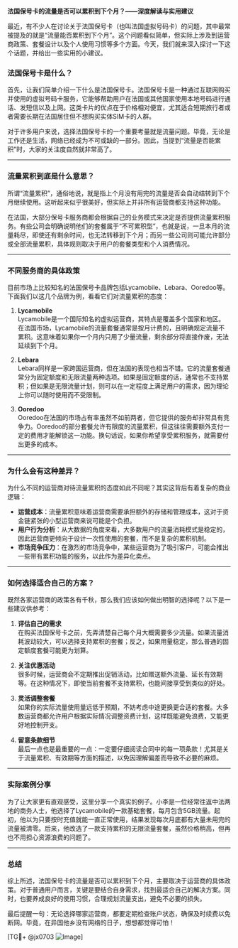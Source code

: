 **法国保号卡的流量是否可以累积到下个月？——深度解读与实用建议**

最近，有不少人在讨论关于法国保号卡（也叫法国虚拟号码卡）的问题，其中最常被提及的就是“流量能否累积到下个月”。这个问题看似简单，但实际上涉及到运营商政策、套餐设计以及个人使用习惯等多个方面。今天，我们就来深入探讨一下这个话题，并给出一些实用的小建议。

### 法国保号卡是什么？

首先，让我们简单介绍一下什么是法国保号卡。法国保号卡是一种通过互联网购买并使用的虚拟号码卡服务，它能够帮助用户在法国或其他国家使用本地号码进行通话、发短信以及上网。这类卡片的优点在于价格相对便宜，尤其适合短期旅行者或者需要长期在法国居住但不想购买实体SIM卡的人群。

对于许多用户来说，选择法国保号卡的一个重要考量就是流量问题。毕竟，无论是工作还是生活，网络已经成为不可或缺的一部分。因此，当提到“流量是否能累积”时，大家的关注度自然就非常高了。

---

### 流量累积到底是什么意思？

所谓“流量累积”，通俗地说，就是指上个月没有用完的流量是否会自动结转到下个月继续使用。这听起来似乎很美好，但实际上并非所有运营商都支持这种功能。

在法国，大部分保号卡服务商都会根据自己的业务模式来决定是否提供流量累积服务。有些公司会明确说明他们的套餐属于“不可累积型”，也就是说，一旦本月的流量耗尽，即使还有剩余时间，也无法转移到下个月；而另一些公司则可能允许部分或全部流量累积，具体规则取决于用户的套餐类型和个人消费情况。

---

### 不同服务商的具体政策

目前市场上比较知名的法国保号卡品牌包括Lycamobile、Lebara、Ooredoo等。下面我们以这几个品牌为例，看看它们对流量累积的态度：

1. **Lycamobile**  
   Lycamobile是一个国际知名的虚拟运营商，其特点是覆盖多个国家和地区。在法国市场，Lycamobile的流量套餐通常是按月计费的，且明确规定流量不累积。这意味着如果你一个月内只用了少量流量，剩余部分将直接作废，无法延续到下个月。

2. **Lebara**  
   Lebara同样是一家跨国运营商，但在法国的表现也相当不错。它的流量套餐通常分为固定额度和无限流量两种选项。如果是固定额度的话，通常也不支持累积；但如果是无限流量计划，则可以在一定程度上满足用户的需求，因为理论上你可以随时使用而不受限制。

3. **Ooredoo**  
   Ooredoo在法国的市场占有率虽然不如前两者，但它提供的服务却非常具有竞争力。Ooredoo的部分套餐允许有限度的流量累积，但这往往需要额外支付一定的费用才能解锁这一功能。换句话说，如果你希望享受累积服务，就需要付出更多的成本。

---

### 为什么会有这种差异？

为什么不同的运营商对待流量累积的态度如此不同呢？其实这背后有着复杂的商业逻辑：

- **运营成本**：流量累积意味着运营商需要承担额外的存储和管理成本，这对于资金链紧张的小型运营商来说可能是个负担。
- **用户行为分析**：从大数据的角度来看，大多数用户的流量消耗模式是稳定的，因此运营商更倾向于设计一次性使用的套餐，而不是复杂的累积机制。
- **市场竞争压力**：在激烈的市场竞争中，某些运营商为了吸引客户，可能会推出一些带有累积功能的服务，以此作为差异化卖点。

---

### 如何选择适合自己的方案？

既然各家运营商的政策各有千秋，那么我们应该如何做出明智的选择呢？以下是一些建议供参考：

1. **评估自己的需求**  
   在购买法国保号卡之前，先弄清楚自己每个月大概需要多少流量。如果流量消耗波动较大，可以选择支持累积的套餐；反之，如果用量稳定，那么普通的固定额度套餐可能更为划算。

2. **关注优惠活动**  
   很多时候，运营商会不定期推出促销活动，比如赠送额外流量、延长有效期等。在这种情况下，即使当前套餐不支持累积，也能间接享受到类似的好处。

3. **灵活调整套餐**  
   如果你的实际流量使用量远低于预期，不妨考虑中途更换更合适的套餐。大多数运营商都允许用户根据实际情况调整资费计划，这样既能避免浪费，又能更好地控制开支。

4. **留意条款细节**  
   最后一点也是最重要的一点：一定要仔细阅读合同中的每一项条款！尤其是关于流量累积、有效期等方面的描述，以免因理解偏差而导致不必要的麻烦。

---

### 实际案例分享

为了让大家更有直观感受，这里分享一个真实的例子。小李是一位经常往返中法两地的商务人士，他选择了Lycamobile的一款基础套餐，每月包含5GB流量。起初，他以为只要按时充值就能一直正常使用，结果发现每次月底都有大量未用完的流量被清零。后来，他改选了一款支持累积的无限流量套餐，虽然价格稍高，但再也不用担心资源浪费的问题了。

---

### 总结

综上所述，法国保号卡的流量是否可以累积到下个月，主要取决于运营商的具体政策。对于普通用户而言，关键是要结合自身需求，找到最适合自己的解决方案。同时，也要养成良好的使用习惯，合理规划流量支出，避免不必要的损失。

最后提醒一句：无论选择哪家运营商，都要定期检查账户状态，确保及时续费以免断网。毕竟，在异国他乡没有网络的日子，想想都觉得可怕！

[TG💪+ @jx0703 ![Image](https://github.com/user-attachments/assets/dbca1d08-cadb-493c-b0ec-ad6f7a83f270)]